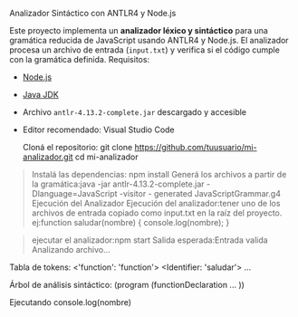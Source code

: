 Analizador Sintáctico con ANTLR4 y Node.js

Este proyecto implementa un **analizador léxico y sintáctico** para una gramática reducida de JavaScript usando ANTLR4 y Node.js. El analizador procesa un archivo de entrada (`input.txt`) y verifica si el código cumple con la gramática definida.
 Requisitos:
- [Node.js](https://nodejs.org/) 
- [Java JDK](https://www.oracle.com/java/technologies/javase-jdk11-downloads.html)
- Archivo `antlr-4.13.2-complete.jar` descargado y accesible
- Editor recomendado: Visual Studio Code
  
  Cloná el repositorio:
git clone https://github.com/tuusuario/mi-analizador.git
cd mi-analizador
>Instalá las dependencias: npm install
>Generá los archivos a partir de la gramática:java -jar antlr-4.13.2-complete.jar -Dlanguage=JavaScript -visitor - generated JavaScriptGrammar.g4
 Ejecución del Analizador
>Ejecución del analizador:tener uno de los archivos de entrada copiado como input.txt en la raíz del proyecto.
ej:function saludar(nombre) {
  console.log(nombre);
}

>ejecutar el analizador:npm start
>Salida esperada:Entrada valida
 Analizando archivo...

Tabla de tokens:
<'function': 'function'>
<Identifier: 'saludar'>
...

Árbol de análisis sintáctico:
(program (functionDeclaration ... ))

 Ejecutando console.log(nombre)

